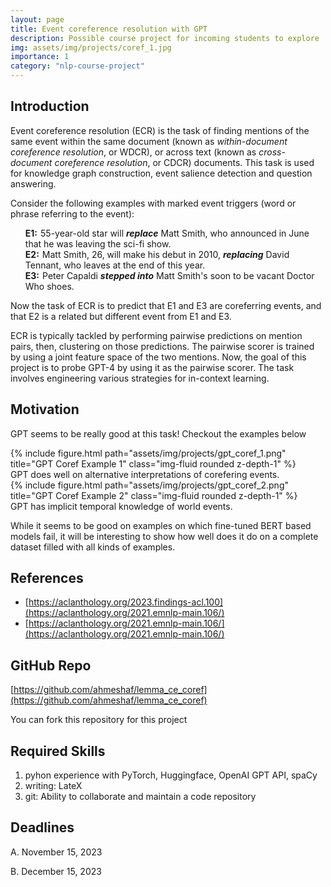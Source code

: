 ```yaml
---
layout: page
title: Event coreference resolution with GPT
description: Possible course project for incoming students to explore
img: assets/img/projects/coref_1.jpg
importance: 1
category: "nlp-course-project"
---
```


## Introduction

Event coreference resolution (ECR) is the task of finding mentions of the same event within
the same document (known as *within-document coreference resolution*, or WDCR), or across
text (known as *cross-document coreference resolution*, or  CDCR) documents.
This task is used for knowledge graph construction, event salience detection and question answering.

Consider the following examples with marked event triggers (word or phrase referring to the event):


<style>
  ol {
    counter-reset: custom-counter;

  }

  nli {
    list-style: none;
    counter-increment: custom-counter;
  }

  nli::before {
    content: "E" counter(custom-counter) ":";
    font-weight: bold;
    margin-right: 5px;
  }
</style>

<ol>
  <nli>55-year-old star will <b><i>replace</i></b> Matt Smith, who announced in June that he was leaving the sci-fi show.</nli>
<br/>
<nli>Matt Smith, 26, will make his debut in 2010, <b><i>replacing</i></b> David Tennant, who leaves at the end of this year.</nli>
<br/>
<nli>Peter Capaldi <b><i>stepped into</i></b> Matt Smith's soon to be vacant Doctor Who shoes.</nli>

</ol>

Now the task of ECR is to predict that E1 and E3 are coreferring events, and that E2 is a related but
different event from E1 and E3.

ECR is typically tackled by performing pairwise predictions on mention pairs, then, clustering on
those predictions. The pairwise scorer is trained by using a joint feature space of the two mentions.
Now, the goal of this project is to probe GPT-4 by using it as the pairwise scorer. The task involves
engineering various strategies for in-context learning.
## Motivation
GPT seems to be really good at this task! Checkout the examples below

<div class="caption">
    <div class="col-sm mt-3 mt-md-0">
            {% include figure.html path="assets/img/projects/gpt_coref_1.png" title="GPT Coref Example 1" class="img-fluid rounded z-depth-1" %}
    </div>
    GPT does well on alternative interpretations of corefering events.
</div>

<div class="caption">
    <div class="col-sm mt-3 mt-md-0">
            {% include figure.html path="assets/img/projects/gpt_coref_2.png" title="GPT Coref Example 2" class="img-fluid rounded z-depth-1" %}
    </div>
    GPT has implicit temporal knowledge of world events.
</div>

While it seems to be good on examples on which fine-tuned BERT based models fail,
it will be interesting to show how well does it do on a complete dataset filled
with all kinds of examples.

## References
 - [https://aclanthology.org/2023.findings-acl.100](https://aclanthology.org/2021.emnlp-main.106/)
 - [https://aclanthology.org/2021.emnlp-main.106/](https://aclanthology.org/2021.emnlp-main.106/)

## GitHub Repo
[https://github.com/ahmeshaf/lemma_ce_coref](https://github.com/ahmeshaf/lemma_ce_coref)

You can fork this repository for this project
## Required Skills
1. pyhon experience with PyTorch, Huggingface, OpenAI GPT API, spaCy
2. writing: LateX
3. git: Ability to collaborate and maintain a code repository

## Deadlines
A. November 15, 2023

B. December 15, 2023
